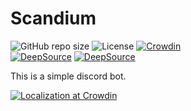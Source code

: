 # Scandium

![GitHub repo size](https://img.shields.io/github/repo-size/momu54/Scandium)
![License](https://img.shields.io/github/license/momu54/Scandium)
[![Crowdin](https://badges.crowdin.net/me-bot/localized.svg)](https://crowdin.com/project/me-bot)  
[![DeepSource](https://deepsource.io/gh/momu54/me.svg/?label=active+issues&show_trend=true&token=BoastLc-a-FrxE-ZCaIraL3N)](https://deepsource.io/gh/momu54/me/?ref=repository-badge)
[![DeepSource](https://deepsource.io/gh/momu54/me.svg/?label=resolved+issues&show_trend=true&token=BoastLc-a-FrxE-ZCaIraL3N)](https://deepsource.io/gh/momu54/me/?ref=repository-badge)

This is a simple discord bot.

[![Localization at Crowdin](https://user-images.githubusercontent.com/96234201/220091601-378a9bcb-288e-451c-a8b7-f630bd155427.png)](https://crowdin.com/project/me-bot)
